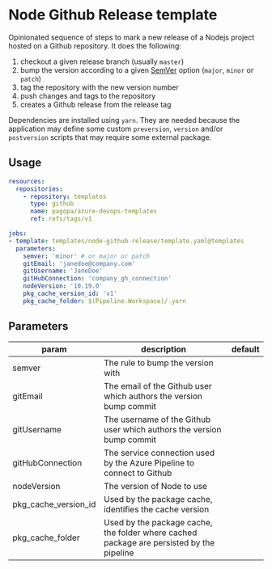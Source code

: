 # Node Github Release template

Opinionated sequence of steps to mark a new release of a Nodejs project hosted on a Github repository. It does the following:

1. checkout a given release branch (usually `master`)
1. bump the version according to a given [SemVer](https://semver.org/) option (`major`, `minor` or `patch`)
1. tag the repository with the new version number
1. push changes and tags to the repository
1. creates a Github release from the release tag

Dependencies are installed using `yarn`. They are needed because the application may define some custom `preversion`, `version` and/or `postversion` scripts that may require some external package.

## Usage

```yaml
resources:
  repositories:
    - repository: templates
      type: github
      name: pagopa/azure-devops-templates
      ref: refs/tags/v1

jobs:
- template: templates/node-github-release/template.yaml@templates 
  parameters:
    semver: 'minor' # or major or patch
    gitEmail: 'janedoe@company.com'
    gitUsername: 'JaneDoe'
    gitHubConnection: 'company_gh_connection'
    nodeVersion: '10.19.0'
    pkg_cache_version_id: 'v1'
    pkg_cache_folder: $(Pipeline.Workspace)/.yarn
```

## Parameters

|param|description|default|
|-|-|-|
|semver|The rule to bump the version with||
|gitEmail|The email of the Github user which authors the version bump commit ||
|gitUsername|The username of the Github user which authors the version bump commit ||
|gitHubConnection|The service connection used by the Azure Pipeline to connect to Github||
|nodeVersion|The version of Node to use||
|pkg_cache_version_id|Used by the package cache, identifies the cache version ||
|pkg_cache_folder|Used by the package cache, the folder where cached package are persisted by the pipeline ||
